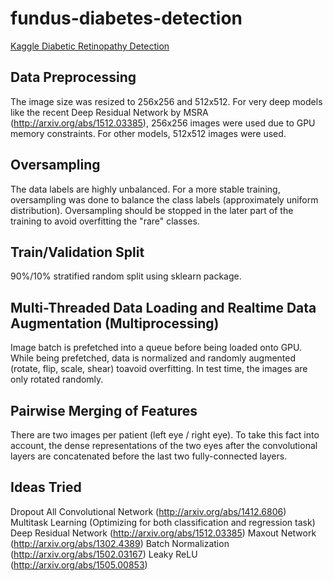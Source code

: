 # fundus-diabetes-detection
[Kaggle Diabetic Retinopathy Detection](https://www.kaggle.com/c/diabetic-retinopathy-detection/)

## Data Preprocessing
The image size was resized to 256x256 and 512x512.
For very deep models like the recent Deep Residual Network by MSRA (http://arxiv.org/abs/1512.03385), 256x256 images were used due to GPU memory constraints. For other models, 512x512 images were used. 

## Oversampling
The data labels are highly unbalanced. For a more stable training, oversampling was done to balance the class labels (approximately uniform distribution). Oversampling should be stopped in the later part of the training to avoid overfitting the "rare" classes. 

## Train/Validation Split
90%/10% stratified random split using sklearn package.

## Multi-Threaded Data Loading and Realtime Data Augmentation (Multiprocessing)
Image batch is prefetched into a queue before being loaded onto GPU.
While being prefetched, data is normalized and randomly augmented (rotate, flip, scale, shear) toavoid overfitting. In test time, the images are only rotated randomly.

## Pairwise Merging of Features
There are two images per patient (left eye / right eye). To take this fact into account, the dense representations of the two eyes after the convolutional layers are concatenated before the last two fully-connected layers.

## Ideas Tried
Dropout
All Convolutional Network (http://arxiv.org/abs/1412.6806)
Multitask Learning (Optimizing for both classification and regression task)
Deep Residual Network (http://arxiv.org/abs/1512.03385)
Maxout Network (http://arxiv.org/abs/1302.4389)
Batch Normalization (http://arxiv.org/abs/1502.03167)
Leaky ReLU (http://arxiv.org/abs/1505.00853)


